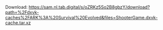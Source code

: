 Download: https://sam.nl.tab.digital/s/oZRKz5So2B8gbzY/download?path=%2Fdxvk-caches%2FARK%3A%20Survival%20Evolved&files=ShooterGame.dxvk-cache.tar.xz
